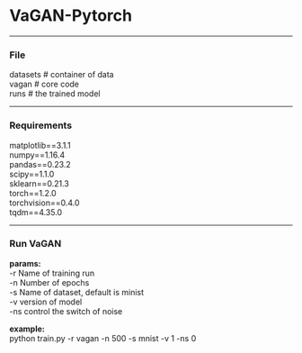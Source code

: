 # VaGAN-Pytorch
---

### File
datasets  # container of data  
vagan # core code  
runs # the trained model   

---
### Requirements
matplotlib==3.1.1  
numpy==1.16.4  
pandas==0.23.2  
scipy==1.1.0  
sklearn==0.21.3  
torch==1.2.0  
torchvision==0.4.0   
tqdm==4.35.0  

---
### Run VaGAN
__params:__  
-r Name of training run  
-n Number of epochs  
-s Name of dataset, default is minist  
-v version of model  
-ns control the switch of noise  

__example:__  
python train.py -r vagan -n 500 -s mnist -v 1 -ns 0  

